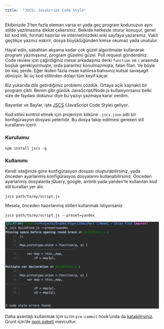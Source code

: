 ```yaml
---
title:  "JSCS: JavaScript Code Style"
---
```


Ekibinizde 3’ten fazla eleman varsa er yada geç program kodunuzun aynı stilde yazılmasına dikkat çekersiniz. Belkide herkesle oturur konuşur, genel bir kod stili,
formati hazırlar ve internetinizdeki wiki sayfaya yazarsınız. Vakit geçtikçe yazınız eskirir, dosya büyüklüğünden kimse okumaz yada unutulur.

Hayal edin, sabahtan akşama kadar çok güzel algoritmalar kullanarak program yazmışsınız, program güzelmi güzel. Pull request gönderdiniz.
Code review için çağirdiğiniz mesai arkadaşiniz derki `function` ve `(` arasında boşluk gerekiyormuşte, orda parantez konulmazmişta, falan filan.
Ve böyle bir kaç yerde. Eğer ikiden fazla insan katılırsa bahısınız kutsal savaşagit dönüşür. İki üç kod stillinden dolayi tüm keyif kaçar.

Biz yukarıda dile getirdiğimiz problemi çözdük. Ortaya açik kaynakli bir program çikti.
Benim gibi günlük JavaScript/Node.js kullanıyorsanız belki size de faydası dokunur diye bu yazıyı yazmaya karar verdim.

Bayanlar ve Baylar, işte [JSCS][jscs] (JavaScript Code Style) geliyor.

Kod stilini kontrol etmek için projenizin köküne `.jscs.json` adlı bir konfigürasyon dosyasi yeterlidir. Bu dosya takip edilmesi gereken stil kurallarını içerir.

### Kurulumu

`npm install jscs -g`

### Kullanımı

Kendi isteğinize göre konfigürasyon dosyası oluşturabilirsiniz, yada önceden ayarlanmiş konfigürasyon dosyalarını kullanabilirsiniz.
Önceden ayarlanmiş dosyalarda jQuery, google, airbnb yada yandex’te kullanılan kod stil kuralları yer alır.

`jscs path/to/my/script.js`

Mesela, önceden hazırlanmış stilleri kullanmak istiyorsaniz

`jscs path/to/my/script.js --preset=yandex`

![image](/assets/jscs.png)


Daha avantajlı kullanmak için `Git`in `pre-commit` hook’unda da [katabilirsiniz][jscs-pre-commit].
Grunt için’de [npm paketi][grunt-jscs] mevcuttur.


[jscs]: http://jscs.info/
[grunt-jscs]: https://www.npmjs.com/package/grunt-jscs
[jscs-pre-commit]: https://github.com/flightjs/flight/blob/master/jscs-pre-commit
